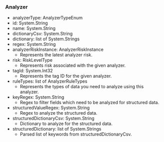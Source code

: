 ### Analyzer
- analyzerType: AnalyzerTypeEnum
- id: System.String
- name: System.String
- dictionaryCsv: System.String
- dictionary: list of System.Strings
- regex: System.String
- analyzerRiskInstance: AnalyzerRiskInstance
  - Represents the latest analyzer risk.
- risk: RiskLevelType
  - Represents risk associated with the given analyzer.
- tagId: System.Int32
  - Represents the tag ID for the given analyzer.
- ruleTypes: list of AnalyzerRuleTypes
  - Represents the types of data you need to analyze using this analyzer.
- keyRegex: System.String
  - Regex to filter fields which need to be analyzed for structured data.
- structuredValueRegex: System.String
  - Regex to analyze the structured data.
- structuredDictionaryCsv: System.String
  - Dictionary to analyze for the structured data.
- structuredDictionary: list of System.Strings
  - Parsed list of keywords from structuredDictionaryCsv.
